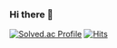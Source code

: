 ### Hi there 👋

[![Solved.ac Profile](http://mazassumnida.wtf/api/generate_badge?boj=P11co)](https://solved.ac/P11co)
[![Hits](https://hits.seeyoufarm.com/api/count/incr/badge.svg?url=https%3A%2F%2Fgithub.com%2FP11co&count_bg=%23CFB670&title_bg=%23000000&icon=github.svg&icon_color=%23FFFFFF&title=hits&edge_flat=false)](https://hits.seeyoufarm.com)
